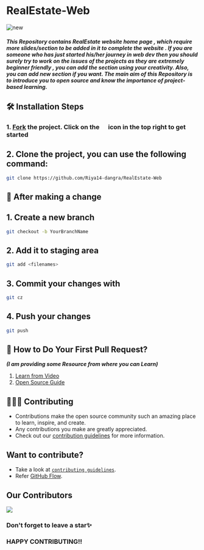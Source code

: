 # RealEstate-Web
![new](https://user-images.githubusercontent.com/84774840/211019242-7be350b1-9c2c-41cc-9013-35f4083694c2.png)



##### This Repository contains RealEstate website home page , which require more slides/section to be added in it to complete the website . If you are someone who has just started his/her journey in web dev then you should surely try to work on the issues of the projects as they are extremely beginner friendly , you can add the section using your creativity. Also, you can add new section if you want. The main aim of this Repository is to introduce you to open source and know the importance of project-based learning.


## 🛠️ Installation Steps

### **1**. [Fork](https://github.com/Riya14-dangra/RealEstate-Web) the project. Click on the <a href="https://github.com/Riya14-dangra/RealEstate-Web/fork"><img src="https://i.imgur.com/G4z1kEe.png" height="15" width="15"></a> icon in the top right to get started


## **2**. Clone the project, you can use the following command:

```bash
git clone https://github.com/Riya14-dangra/RealEstate-Web
```

## 🥂 After making a change

## **1**. Create a new branch

```bash
git checkout -b YourBranchName
```

## **2**. Add it to staging area

```bash
git add <filenames>
```

## **3**. Commit your changes with

```bash
git cz
```

## **4**. Push your changes

```bash
git push
```

## 🫴 How to Do Your First Pull Request?  
   ***(I am providing some Resource from where you can Learn)***
   
1. [Learn from Video](https://www.youtube.com/watch?v=nkuYH40cjo4)
2. [Open Source Guide](https://opensource.guide/how-to-contribute/)

## 👩🏽‍💻 Contributing

- Contributions make the open source community such an amazing place to learn, inspire, and create.
- Any contributions you make are greatly appreciated.
- Check out our [contribution guidelines](/contributing.md) for more information.


## Want to contribute?
- Take a look at [`contributing guidelines`](contributing.md).
- Refer [GitHub Flow](https://guides.github.com/introduction/flow). 

## Our Contributors

<a href="https://github.com/Riya14-dangra/RealEstate-Web/graphs/contributors">
  <img src="https://contrib.rocks/image?repo=Riya14-dangra/RealEstate-Web" />
</a>

### Don't forget to leave a star✨
### HAPPY CONTRIBUTING!!
